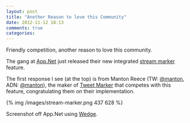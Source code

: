 ```yaml
---
layout: post
title: "Another Reason to love this Community"
date: 2012-11-12 18:13
comments: true
categories: 
---
```


Friendly competition, another reason to love this community.

The gang at [App.Net](http://alpha.app.net) just released their new integrated [stream marker](http://devblog.app.net/2012/11/12/new-api-feature-stream-marker/) feature.

The first response I see (at the top) is from Manton Reece (TW: [@manton](https://twitter.com/manton), ADN: [@manton](http://alpha.app.net/manton)), the maker of [Tweet Marker](http://tweetmarker.net) that competes with this feature, congratulating them on their implementation.

{% img /images/stream-marker.png 437 628 %}

Screenshot off App.Net using [Wedge](http://wedge.natestedman.com).
